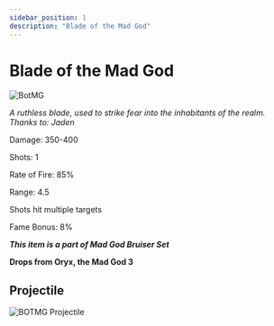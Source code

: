 ```yaml
---
sidebar_position: 1
description: "Blade of the Mad God"
---
```


# Blade of the Mad God

![BotMG](https://vwiki.valorserver.com/api/item/picture/blade%20of%20the%20mad%20god)

<i>A ruthless blade, used to strike fear into the inhabitants of the realm. Thanks to: Jaden</i>

Damage: 350-400

Shots: 1

Rate of Fire: 85%

Range: 4.5

Shots hit multiple targets

Fame Bonus: 8%

***This item is a part of Mad God Bruiser Set***

**Drops from Oryx, the Mad God 3**

## Projectile

![BOTMG Projectile](https://cdn.discordapp.com/attachments/948363241631916122/950407687118667797/BladeOfTheMadGod.gif)
